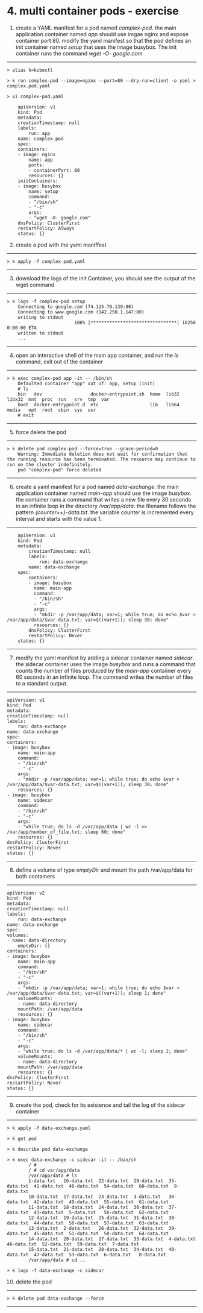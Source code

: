 # 4. multi container pods - exercise

1. create a YAML manifest for a pod named *complex-pod*. the main application container named *app* should use imgae nginx and expose container port 80. modify the yaml manifest so that the pod defines an init container named *setup* that uses the image busybox. The init container runs the command *wget -O- google.com*

---
    > alias k=kubectl 

    > k run complex-pod --image=nginx --port=80 --dry-run=client -o yaml > complex.pod.yaml

    > vi complex-pod.yaml

        apiVersion: v1
        kind: Pod
        metadata:
        creationTimestamp: null
        labels:
            run: app
        name: complex-pod
        spec:
        containers:
        - image: nginx
            name: app
            ports:
            - containerPort: 80
            resources: {}
        initContainers:
        - image: busybox
            name: setup
            command:
            - "/bin/sh"
            - "-c"
            args:
            - "wget -O- google.com"
        dnsPolicy: ClusterFirst
        restartPolicy: Always
        status: {}

2. create a pod with the yaml maniffest

---
    > k apply -f complex-pod.yaml
---

3. download the logs of the init Container, you should see the output of the wget command

--- 
    > k logs -f complex-pod setup
        Connecting to google.com (74.125.70.139:80)
        Connecting to www.google.com (142.250.1.147:80)
        writing to stdout
        -                    100% |********************************| 18250  0:00:00 ETA
        written to stdout
        ...
---

4. open an interactive shell of the main app container, and run the *ls* command, exit out of the container

---
    > k exec complex-pod app -it -- /bin/sh
        Defaulted container "app" out of: app, setup (init)
        # ls
        bin   dev                  docker-entrypoint.sh  home  lib32  libx32  mnt  proc  run   srv  tmp  var
        boot  docker-entrypoint.d  etc                   lib   lib64  media   opt  root  sbin  sys  usr
        # exit
---

5. force delete the pod

---
    > k delete pod complex-pod --force=true --grace-period=0
        Warning: Immediate deletion does not wait for confirmation that the running resource has been terminated. The resource may continue to run on the cluster indefinitely.
        pod "complex-pod" force deleted
---

6. create a yaml manifest for a pod named *data-exchange*. the main application container named *main-app* should use the image *busybox*. the container runs a command that writes a new file every 30 seconds in an infinite loop in the directory */var/app/data*. the filename follows the pattern *{counter++}-data.txt*. the variable counter is incremented every interval and starts with the value 1. 

---
        apiVersion: v1
        kind: Pod
        metadata:
            creationTimestamp: null
            labels:
                run: data-exchange
            name: data-exchange
        spec:
            containers:
            - image: busybox
              name: main-app
              command:
              - "/bin/sh"
              - "-c"
              args:
              - "mkdir -p /var/app/data; var=1; while true; do echo $var > /var/app/data/$var-data.txt; var=$((var+1)); sleep 30; done"
              resources: {}
            dnsPolicy: ClusterFirst
            restartPolicy: Never
        status: {}

---

7. modify the yaml manifest by adding a sidecar container named *sidecar*. the sidecar container uses the image *busybox* and runs a command that counts the number of files produced by the *main-app* contaiiner every 60 seconds in an infinite loop. The command writes the number of files to a standard output. 

--- 
    apiVersion: v1
    kind: Pod
    metadata:
    creationTimestamp: null
    labels:
        run: data-exchange
    name: data-exchange
    spec:
    containers:
    - image: busybox
        name: main-app
        command:
        - "/bin/sh"
        - "-c"
        args:
        - "mkdir -p /var/app/data; var=1; while true; do echo $var > /var/app/data/$var-data.txt; var=$((var+1)); sleep 30; done"
        resources: {}
    - image: busybox
        name: sidecar
        command:
        - "/bin/sh"
        - "-c"
        args:
        - "while true; do ls -d /var/app/data | wc -l >> /var/app/number_of_file.txt; sleep 60; done"
        resources: {}
    dnsPolicy: ClusterFirst
    restartPolicy: Never
    status: {}

---

8. define a volume of type *emptyDir* and mount the path /var/app/data for both containers

---
    apiVersion: v2
    kind: Pod
    metadata:
    creationTimestamp: null
    labels:
        run: data-exchange
    name: data-exchange
    spec:
    volumes:
    - name: data-directory
        emptyDir: {}
    containers:
    - image: busybox
        name: main-app
        command:
        - "/bin/sh"
        - "-c"
        args:
        - "mkdir -p /var/app/data; var=1; while true; do echo $var > /var/app/data/$var-data.txt; var=$((var+1)); sleep 1; done"
        volumeMounts:
        - name: data-directory
        mountPath: /var/app/data
        resources: {}
    - image: busybox
        name: sidecar
        command:
        - "/bin/sh"
        - "-c"
        args:
        - "while true; do ls -d /var/app/data/* | wc -l; sleep 2; done"
        volumeMounts:
        - name: data-directory
        mountPath: /var/app/data
        resources: {}
    dnsPolicy: ClusterFirst
    restartPolicy: Never
    status: {}

---

9. create the pod, check for its existence and tail the log of the sidecar container

---
    > k apply -f data-exchange.yaml

    > k get pod

    > k describe pod data-exchange

    > k exec data-exchange -c sidecar -it -- /bin/sh
            / # 
            / # cd var/app/data
            /var/app/data # ls
            1-data.txt   16-data.txt  22-data.txt  29-data.txt  35-data.txt  41-data.txt  48-data.txt  54-data.txt  60-data.txt  9-data.txt
            10-data.txt  17-data.txt  23-data.txt  3-data.txt   36-data.txt  42-data.txt  49-data.txt  55-data.txt  61-data.txt
            11-data.txt  18-data.txt  24-data.txt  30-data.txt  37-data.txt  43-data.txt  5-data.txt   56-data.txt  62-data.txt
            12-data.txt  19-data.txt  25-data.txt  31-data.txt  38-data.txt  44-data.txt  50-data.txt  57-data.txt  63-data.txt
            13-data.txt  2-data.txt   26-data.txt  32-data.txt  39-data.txt  45-data.txt  51-data.txt  58-data.txt  64-data.txt
            14-data.txt  20-data.txt  27-data.txt  33-data.txt  4-data.txt   46-data.txt  52-data.txt  59-data.txt  7-data.txt
            15-data.txt  21-data.txt  28-data.txt  34-data.txt  40-data.txt  47-data.txt  53-data.txt  6-data.txt   8-data.txt
            /var/app/data # cd ..

    > k logs -f data-exchange -c sidecar 


10. delete the pod

---
    > k delete pod data-exchange --force
---